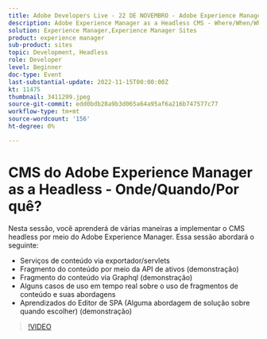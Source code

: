 ```yaml
---
title: Adobe Developers Live - 22 DE NOVEMBRO - Adobe Experience Manager as a Headless CMS - Onde/Quando/Por quê?
description: Adobe Experience Manager as a Headless CMS - Where/When/Why?Nesta sessão, você aprenderá a implementar o CMS headless por meio do Adobe Experience Manager de várias maneiras. Esta sessão abordará o seguinte - Serviços de conteúdo por meio do exportador/servlets Fragmento de conteúdo por meio da API de ativos (demonstração) Fragmento de conteúdo por meio do Graphql (demonstração) Alguns casos de uso em tempo real sobre o uso de fragmentos de conteúdo e suas abordagens Aprendizagens do Editor de SPA (Alguma abordagem de solução sobre quando escolher) (demonstração)
solution: Experience Manager,Experience Manager Sites
product: experience manager
sub-product: sites
topic: Development, Headless
role: Developer
level: Beginner
doc-type: Event
last-substantial-update: 2022-11-15T00:00:00Z
kt: 11475
thumbnail: 3411299.jpeg
source-git-commit: edd0bdb28a9b3d065a64a95af6a216b747577c77
workflow-type: tm+mt
source-wordcount: '156'
ht-degree: 0%

---
```


# CMS do Adobe Experience Manager as a Headless - Onde/Quando/Por quê?

Nesta sessão, você aprenderá de várias maneiras a implementar o CMS headless por meio do Adobe Experience Manager. Essa sessão abordará o seguinte:

* Serviços de conteúdo via exportador/servlets
* Fragmento do conteúdo por meio da API de ativos (demonstração)
* Fragmento do conteúdo via Graphql (demonstração)
* Alguns casos de uso em tempo real sobre o uso de fragmentos de conteúdo e suas abordagens
* Aprendizados do Editor de SPA (Alguma abordagem de solução sobre quando escolher) (demonstração)

>[!VIDEO](https://video.tv.adobe.com/v/3411299/?quality=12&learn=on)
